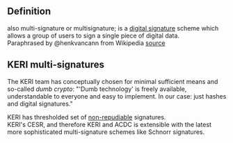 ## Definition
also multi-signature or multisignature; is a [digital signature](https://en.wikipedia.org/wiki/Digital_signature) scheme which allows a group of users to sign a single piece of digital data.\
Paraphrased by @henkvancann from Wikipedia [source](https://en.wikipedia.org/wiki/Multisignature)

## KERI multi-signatures
The KERI team has conceptually chosen for minimal sufficient means and so-called _dumb crypto_: "'Dumb technology' is freely available, understandable to everyone and easy to implement. In our case: just hashes and digital signatures."

KERI has thresholded set of [non-repudiable](non-repudiable) signatures.\
KERI's CESR, and therefore KERI and ACDC is extensible with the latest more sophisticated multi-signature schemes like Schnorr signatures. 